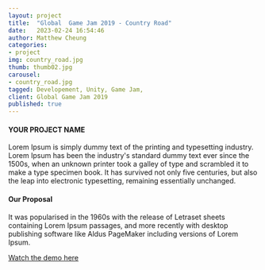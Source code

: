 ```yaml
---
layout: project
title:  "Global  Game Jam 2019 - Country Road"
date:   2023-02-24 16:54:46
author: Matthew Cheung
categories:
- project
img: country_road.jpg
thumb: thumb02.jpg
carousel:
- country_road.jpg
tagged: Developement, Unity, Game Jam,
client: Global Game Jam 2019
published: true
---
```

#### YOUR PROJECT NAME
Lorem Ipsum is simply dummy text of the printing and typesetting industry. Lorem Ipsum has been the industry's standard dummy text ever since the 1500s, when an unknown printer took a galley of type and scrambled it to make a type specimen book. It has survived not only five centuries, but also the leap into electronic typesetting, remaining essentially unchanged.

#### Our Proposal
It was popularised in the 1960s with the release of Letraset sheets containing Lorem Ipsum passages, and more recently with desktop publishing software like Aldus PageMaker including versions of Lorem Ipsum.

[Watch the demo here][demo]

[demo]:https://drive.google.com/file/d/1I1oeRbFoGDDvIBl0mU-ngmUBNcd5KnfV/view?usp=sharing